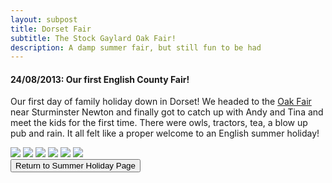 ```yaml
---
layout: subpost
title: Dorset Fair
subtitle: The Stock Gaylard Oak Fair!
description: A damp summer fair, but still fun to be had
---
```


<h4>24/08/2013: Our first English County Fair!</h4>

Our first day of family holiday down in Dorset! We headed to the <a target="_blank" href="http://www.stockgaylard.com/the-oak-fair.asp">Oak Fair</a> near Sturminster Newton and finally got to catch up with Andy and Tina and meet the kids for the first time.
There were owls, tractors, tea, a blow up pub and rain. It all felt like a proper welcome to an English summer holiday!

<img src="https://lh3.googleusercontent.com/zyuNVANgOov8LAl7Y4ULme86L4kx0GTt3XtDojME2PCv17YJa3dshi1yN_EdRuJAvTbV7xajVxedSlo5vhBc-zycd3YJyZXUcVTjMZWL0HM8E0TvTjRBqfTyimNXwQGxLYRHdeAgcS8=w2400" class="image1">
<img src="https://lh3.googleusercontent.com/_SZl4O2dFgc2XhZcRmLGXjjxuyMbAlSY_wSbLObMHeduGWJ5nAw_bK3pG0oNo6RVQ84MapXAO8qYPfS1rliHgV5zPDN2nekvvAUJuBJiW-czUDFjod1UK4eScwvzL8sAAoOavdyqjUQ=w2400" class="image1">
<img src="https://lh3.googleusercontent.com/-eaqNJUGVHqlZCm8A9ZWpC2MJfCt2LuLdKSGdFLfcJzDBkq1vgBEpHK5KRtmp-y0Au9WJ82zZ4sJkq-XVZTk2nvZFV8O0Mpl-BMVUIrFpUXvmN2AE3jH3nac1fb0o0zXsVFIwQR-HHk=w2400" class="image1">
<img src="https://lh3.googleusercontent.com/kBlKdcH8rhcsTdR_b2XhpcGBhZHWEEO2NHMWAfhjC6zdgUdBXiijOqwdHtXkIYxVk4bQaeBWH1nVMkKp-zKTdCa_3H6qT-iyxRWpW_x4ThliTD2f5jqp5GUoJupzMgcl9_Wg1GzaomE=w2400" class="image1">
<img src="https://lh3.googleusercontent.com/2vLBNZe_24yOe8-7Xbb_w7Ui6WdQ2T99QreI2DLZQBlbQerQufftubuQYLbc7IINreFexIo7hhLI20UPnPrF4twYLGT3pHggLYQzl3627NNbdgZKb4QU4ls84W-U-4w06g1-GIS_UYU=w2400" class="image1">
<img src="https://lh3.googleusercontent.com/xQ0_NNAp5Kmmj5mVqiP3X7kg5RxKKFObTx0KLCM-xkT3gG2slDVL66IBVzLsyzY2ckWuL6FfFWmVGOUnUOTcPDzTdYgv_eIpzzstoLLSteFTUVziBGaGXhP_PlMqQMITiWbozsQdMok=w2400" class="image1">

<div class="wrapper">
  <input type="button" class="button" value="Return to Summer Holiday Page" onclick="self.close()">
</div>
